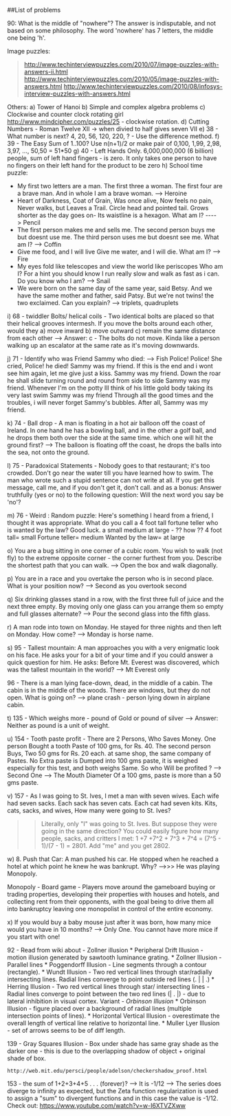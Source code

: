 ##List of problems 

90: What is the middle of "nowhere"? The answer is indisputable, and not based on some philosophy. 
    The word 'nowhere' has 7 letters, the middle one being 'h'.

Image puzzles:
> http://www.techinterviewpuzzles.com/2010/07/image-puzzles-with-answers-ii.html
> http://www.techinterviewpuzzles.com/2010/05/image-puzzles-with-answers.html
> http://www.techinterviewpuzzles.com/2010/08/infosys-interview-puzzles-with-answers.html

Others: 
a) Tower of Hanoi 
b) Simple and complex algebra problems 
c) Clockwise and counter clock rotating girl http://www.mindcipher.com/puzzles/25 - clockwise rotation. 
d) Cutting Numbers - Roman Twelve XII -> when divied to half gives seven VII 
e) 38 - What number is next?  4, 20, 56, 120, 220, ? - Use the difference method.
f) 39 - The Easy Sum of 1..100?  Use n(n+1)/2  or make pair of 0,100, 1,99, 2,98, 3,97, ..., 50,50 = 51*50
g) 40 - Left Hands Only. 6,000,000,000 (6 billion) people, sum of left hand fingers - is zero. 
	It only takes one person to have no fingers on their left hand for the product to be zero
h) School time puzzle: 
* My first two letters are a man. The first three a woman. The first four are a brave man. And in whole I am a brave woman. --> Heroine 
* Heart of Darkness, Coat of Grain, Was once alive, Now feels no pain, Never walks, but Leaves a Trail. Circle head and pointed tail. Grows shorter as the day goes on- Its waistline is a hexagon.  What am I?  ----> Pencil 
* The first person makes me and sells me. The second person buys me but doesnt use me. The third person uses me but doesnt see me. What am I? --> Coffin 
* Give me food, and I will live Give me water, and I will die. What am I?  --> Fire 
* My eyes fold like telescopes and view the world like periscopes Who am I?  For a hint you should know I run really slow and walk as fast as i can. Do you know who I am? --> Snail 
* We were born on the same day of the same year, said Betsy. And we have the same mother and father, said Patsy. But we're not twins! the two exclaimed. 
Can you explain? --> triplets, quadruplets 


i) 68 - twiddler Bolts/ helical coils  - Two identical bolts are placed so that their helical grooves intermesh. If you move the bolts around each other, would they a) move inward b) move outward c) remain the same distance from each other  --> Answer: c - The bolts do not move. Kinda like a person walking up an escalator at the same rate as it's moving downwards.

j) 71 - Identify who was Friend Sammy who died:  --> Fish 
Police! Police! She cried, Police! he died! Sammy was my friend.  If this is the end and i wont see him again, let me give just a kiss. Sammy was my friend.  Down the roar he shall slide turning round and round from side to side Sammy was my friend.  Whenever I'm on the potty Ill think of his little gold body taking its very last swim Sammy was my friend Through all the good times and the troubles, i will never forget Sammy's bubbles. After all, Sammy was my friend.  

k) 74 - Ball drop - A man is floating in a hot air balloon off the coast of Ireland.  In one hand he has a bowling ball, and in the other a golf ball, and he drops them both over the side at the same time.  which one will hit the ground first? --> The balloon is floating off the coast, he drops the balls into the sea, not onto the ground.

l) 75 - Paradoxical Statements - Nobody goes to that restaurant; it's too crowded.
Don't go near the water till you have learned how to swim.  The man who wrote such a stupid sentence can not write at all.  If you get this message, call me, and if you don't get it, don't call. and as a bonus: Answer truthfully (yes or no) to the following question: Will the next word you say be 'no'?
 
m) 76 - Weird : Random puzzle: Here's something I heard from a friend, I thought it was appropriate.  What do you call a 4 foot tall fortune teller who is wanted by the law?  Good luck.
a small medium at large - ?? how ??  4 foot tall= small Fortune teller= medium Wanted by the law= at large

o) You are a bug sitting in one corner of a cubic room. You wish to walk (not fly) to the extreme opposite corner - the corner furthest from you. Describe the shortest path that you can walk. --> Open the box and walk diagonally. 

p) You are in a race and you overtake the person who is in second place. What is your position now? --> Second as you overtook second
 
q) Six drinking glasses stand in a row, with the first three full of juice and the next three empty. By moving only one glass can you arrange them so empty and full glasses alternate?  -->  Pour the second glass into the fifth glass.

r) A man rode into town on Monday. He stayed for three nights and then left on Monday. How come? --> Monday is horse name. 
 
s) 95 - Tallest mountain: A man approaches you with a very enigmatic look on his face. He asks your for a bit of your time and if you could answer a quick question for him. He asks: 
Before Mt. Everest was discovered, which was the tallest mountain in the world? --> Mt Everest only 

96 - There is a man lying face-down, dead, in the middle of a cabin. The cabin is in the middle of the woods. There are windows, but they do not open. What is going on? --> plane crash - person lying down in airplane cabin. 

t) 135 - Which weighs more - pound of Gold or pound of silver --> Answer: Neither as pound is a unit of weight. 

u) 154 - Tooth paste profit - There are 2 Persons, Who Saves Money. One person Bought a tooth Paste of 100 gms, for Rs. 40. The second person Buys, Two 50 gms for Rs. 20 each. at same shop, the same company of Pastes. No Extra paste is Dumped into 100 gms paste, it is weighed especially for this test, and both weighs Same. So who Will be profited ? --> Second One --> The Mouth Diameter Of a 100 gms, paste is more than a 50 gms paste.

v) 157 - As I was going to St. Ives, I met a man with seven wives. Each wife had seven sacks. Each sack has seven cats. Each cat had seven kits. Kits, cats, sacks, and wives, How many were going to St. Ives? 
>> Literally, only "I" was going to St. Ives. But suppose they were going in the same direction? You could easily figure how many people, sacks, and critters I met: 1 +7 +7^2 + 7^3 + 7^4 = (7^5 - 1)/(7 - 1) = 2801. Add "me" and you get 2802.

w) 8. Push that Car:  A man pushed his car. He stopped when he reached a hotel at which point he knew he was bankrupt. Why?  -->>> He was playing Monopoly.  

Monopoly - Board game - Players move around the gameboard buying or trading properties, developing their properties with houses and hotels, and collecting rent from their opponents, with the goal being to drive them all into bankruptcy leaving one monopolist in control of the entire economy.

x) If you would buy a baby mouse just after it was born, how many mice would you have in 10 months? -->  Only One. You cannot have more mice if you start with one!

92 - Read from wiki about - Zollner illusion 
	* Peripheral Drift Illusion - motion illusion generated by sawtooth luminance grating. 
	* Zollner Illusion - Parallel lines 
	* Poggendorff Illusion - Line segments through a contour (rectangle). 
	* Wundt Illusion - Two red vertical lines through star/radially intersecting lines. Radial lines converge to point outside red lines (. | | .)
	* Herring Illusion - Two red vertical lines through star/ intersecting lines - Radial lines converge to point between the two red lines (| . |) - due to lateral inhibition in visual cortex. Variant - _Orbinson Illusion_ 
	* Orbinson Illusion  - figure placed over a background of radial lines (multiple intersection points of lines). 
	* Horizontal Vertical Illusion - overestimate the overall length of vertical line relative to horizontal line. 
	* Muller Lyer Illusion - set of arrows seems to be of diff length. 

139 - Gray Squares Illusion - Box under shade has same gray shade as the darker one - this is due to the overlapping shadow of object + original shade of box. 

	http://web.mit.edu/persci/people/adelson/checkershadow_proof.html


153 - the sum of 1+2+3+4+5 . . . (forever)? --> It is -1/12 --> The series does diverge to infinity as expected, but the Zeta function regularization is used to assign a "sum" to divergent functions and in this case the value is -1/12. Check out:  https://www.youtube.com/watch?v=w-I6XTVZXww


